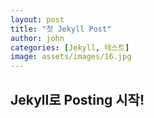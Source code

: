 ```yaml
---
layout: post
title: "첫 Jekyll Post"
author: john
categories: [Jekyll, 테스트]
image: assets/images/16.jpg
---
```

## Jekyll로 Posting 시작!